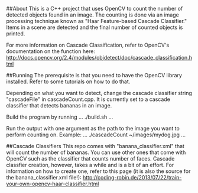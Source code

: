 ##About
This is a C++ project that uses OpenCV to count the number of detected objects found in an image. The counting is done via an image processing technique known as "Haar Feature-based Cascade Classifier."  Items in a scene are detected and the final number of counted objects is printed.

For more information on Cascade Classification, refer to OpenCV's documentation on the function here: http://docs.opencv.org/2.4/modules/objdetect/doc/cascade_classification.html
 
##Running
The prerequisite is that you need to have the OpenCV library installed.  Refer to some tutorials on how to do that.

Depending on what you want to detect, change the cascade classifier string "cascadeFile" in cascadeCount.cpp.  It is currently set to a cascade classifier that detects bananas in an image.

Build the program by running 
...
./build.sh
...

Run the output with one argument as the path to the image you want to perform counting on.  Example:
...
./cascadeCount ~/images/mydog.jpg
...

##Cascade Classifiers
This repo comes with "banana_classifier.xml" that will count the number of bananas.  You can use other ones that come with OpenCV such as the classifier that counts number of faces.  Cascade classfier creation, however, takes a while and is a bit of an effort.  For information on how to create one, refer to this page (it is also the source for the banana_classifier.xml file!): http://coding-robin.de/2013/07/22/train-your-own-opencv-haar-classifier.html

